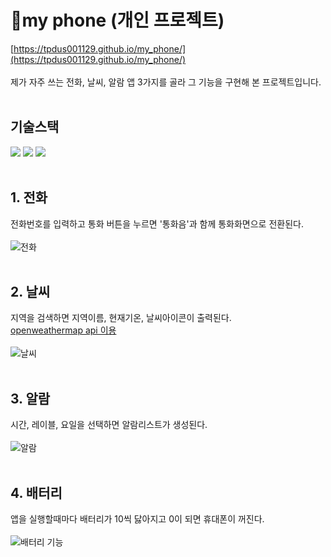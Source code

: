 # 📱my phone (개인 프로젝트)
[https://tpdus001129.github.io/my_phone/](https://tpdus001129.github.io/my_phone/)<br/><br/>
제가 자주 쓰는 전화, 날씨, 알람 앱 3가지를 골라 그 기능을 구현해 본 프로젝트입니다.
<br/><br/>

## 기술스택
<div align="left">
  <img src="https://img.shields.io/badge/HTML5-E34F26?style=flat-square&logo=html5&logoColor=white"/>
  <img src="https://img.shields.io/badge/CSS3-1572B6?style=flat-square&logo=css3&logoColor=white"/>
  <img src="https://img.shields.io/badge/JavaScript-F7DF1E?style=flat-square&logo=javascript&logoColor=black"/>
</div>
<br/>

## 1. 전화
전화번호를 입력하고 통화 버튼을 누르면 '통화음'과 함께 통화화면으로 전환된다.<br/><br/>
![전화](https://github.com/tpdus001129/my_phone/assets/113432040/673c0663-5622-49c3-9093-72ce9e1bc514)
<br/><br/>

## 2. 날씨
지역을 검색하면 지역이름, 현재기온, 날씨아이콘이 출력된다.<br/>
[openweathermap api 이용](https://openweathermap.org/)<br/><br/>
![날씨](https://github.com/tpdus001129/my_phone/assets/113432040/8d631a16-2150-4755-a271-996064f3f635)
<br/><br/>

## 3. 알람
시간, 레이블, 요일을 선택하면 알람리스트가 생성된다.<br/><br/>
![알람](https://github.com/tpdus001129/my_phone/assets/113432040/9e43fe8e-fe02-497b-b4fa-2f61a9d672e6)
<br/><br/>

## 4. 배터리
앱을 실행할때마다 배터리가 10씩 닳아지고 0이 되면 휴대폰이 꺼진다.<br/><br/>
![배터리 기능](https://github.com/tpdus001129/my_phone/assets/113432040/40c1cda1-a597-4417-a488-6ba1746f8d80)
